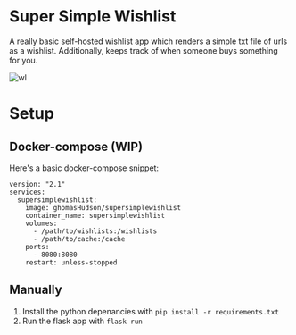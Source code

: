 # Super Simple Wishlist
A really basic self-hosted wishlist app which renders a simple txt file of urls as a wishlist. Additionally, keeps track of when someone buys something for you.

![wl](https://user-images.githubusercontent.com/13795113/173165446-e1487d46-0003-40fd-98d9-19df9ac3683f.png)

# Setup
## Docker-compose (WIP)
Here's a basic docker-compose snippet:
```
version: "2.1"
services:
  supersimplewishlist:
    image: ghomasHudson/supersimplewishlist
    container_name: supersimplewishlist
    volumes:
      - /path/to/wishlists:/wishlists
      - /path/to/cache:/cache
    ports:
      - 8080:8080
    restart: unless-stopped
```

## Manually
1. Install the python depenancies with `pip install -r requirements.txt`
2. Run the flask app with `flask run`


